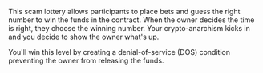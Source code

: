 This scam lottery allows participants to place bets and guess the right number to win the funds in the contract. When the owner decides the time is right, they choose the winning number. Your crypto-anarchism kicks in and you decide to show the owner what's up. 

You'll win this level by creating a denial-of-service (DOS) condition preventing the owner from releasing the funds. 